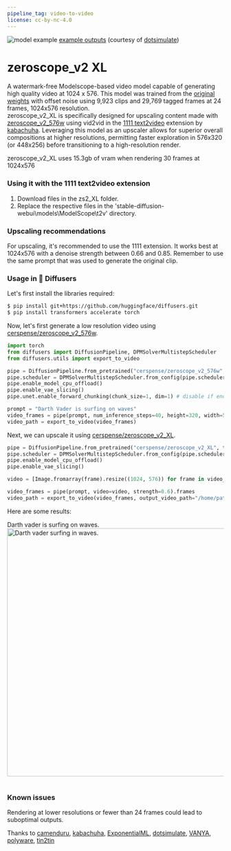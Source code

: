 ```yaml
---
pipeline_tag: video-to-video
license: cc-by-nc-4.0
---
```

![model example](https://i.imgur.com/ze1DGOJ.png)
[example outputs](https://www.youtube.com/watch?v=HO3APT_0UA4) (courtesy of [dotsimulate](https://www.instagram.com/dotsimulate/))

# zeroscope_v2 XL
A watermark-free Modelscope-based video model capable of generating high quality video at 1024 x 576. This model was trained from the [original weights](https://huggingface.co/damo-vilab/modelscope-damo-text-to-video-synthesis) with offset noise using 9,923 clips and 29,769 tagged frames at 24 frames, 1024x576 resolution.<br />
zeroscope_v2_XL is specifically designed for upscaling content made with [zeroscope_v2_576w](https://huggingface.co/cerspense/zeroscope_v2_567w) using vid2vid in the [1111 text2video](https://github.com/kabachuha/sd-webui-text2video) extension by [kabachuha](https://github.com/kabachuha). Leveraging this model as an upscaler allows for superior overall compositions at higher resolutions, permitting faster exploration in 576x320 (or 448x256) before transitioning to a high-resolution render.<br />

zeroscope_v2_XL uses 15.3gb of vram when rendering 30 frames at 1024x576

### Using it with the 1111 text2video extension
1. Download files in the zs2_XL folder.
2. Replace the respective files in the 'stable-diffusion-webui\models\ModelScope\t2v' directory.
### Upscaling recommendations
For upscaling, it's recommended to use the 1111 extension. It works best at 1024x576 with a denoise strength between 0.66 and 0.85. Remember to use the same prompt that was used to generate the original clip.

### Usage in 🧨 Diffusers

Let's first install the libraries required:

```bash
$ pip install git+https://github.com/huggingface/diffusers.git
$ pip install transformers accelerate torch
```

Now, let's first generate a low resolution video using [cerspense/zeroscope_v2_576w](https://huggingface.co/cerspense/zeroscope_v2_576w).

```py
import torch
from diffusers import DiffusionPipeline, DPMSolverMultistepScheduler
from diffusers.utils import export_to_video

pipe = DiffusionPipeline.from_pretrained("cerspense/zeroscope_v2_576w", torch_dtype=torch.float16)
pipe.scheduler = DPMSolverMultistepScheduler.from_config(pipe.scheduler.config)
pipe.enable_model_cpu_offload()
pipe.enable_vae_slicing()
pipe.unet.enable_forward_chunking(chunk_size=1, dim=1) # disable if enough memory as this slows down significantly

prompt = "Darth Vader is surfing on waves"
video_frames = pipe(prompt, num_inference_steps=40, height=320, width=576, num_frames=36).frames
video_path = export_to_video(video_frames)
```

Next, we can upscale it using [cerspense/zeroscope_v2_XL](https://huggingface.co/cerspense/zeroscope_v2_XL).

```py
pipe = DiffusionPipeline.from_pretrained("cerspense/zeroscope_v2_XL", torch_dtype=torch.float16)
pipe.scheduler = DPMSolverMultistepScheduler.from_config(pipe.scheduler.config)
pipe.enable_model_cpu_offload()
pipe.enable_vae_slicing()

video = [Image.fromarray(frame).resize((1024, 576)) for frame in video_frames]

video_frames = pipe(prompt, video=video, strength=0.6).frames
video_path = export_to_video(video_frames, output_video_path="/home/patrick/videos/video_1024_darth_vader_36.mp4")
```

Here are some results:

<table>
    <tr>
        Darth vader is surfing on waves.
        <br>
        <img src="https://huggingface.co/datasets/huggingface/documentation-images/resolve/main/diffusers/darth_vader_36_1024.gif"
            alt="Darth vader surfing in waves."
            style="width: 576;" />
        </center></td>
    </tr>
</table>


### Known issues
Rendering at lower resolutions or fewer than 24 frames could lead to suboptimal outputs. <br />


Thanks to [camenduru](https://github.com/camenduru), [kabachuha](https://github.com/kabachuha), [ExponentialML](https://github.com/ExponentialML), [dotsimulate](https://www.instagram.com/dotsimulate/), [VANYA](https://twitter.com/veryVANYA), [polyware](https://twitter.com/polyware_ai), [tin2tin](https://github.com/tin2tin)<br />